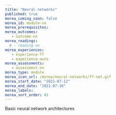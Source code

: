 ```yaml
---
title: "Neural networks"
published: true
morea_coming_soon: false
morea_id: module-nn
morea_prerequisites:
morea_outcomes:
   - outcome-nn
morea_readings:
  # - reading-nn
morea_experiences:
   - experience-ff
   - experience-auto
morea_assessments:
   - assessment-nn
morea_type: module
morea_icon_url: /morea/neural-networks/ff-net.gif
morea_start_date: "2021-07-12"
morea_end_date: "2021-07-16"
morea_labels:
morea_sort_order: 81
---
```


Basic neural network architectures
